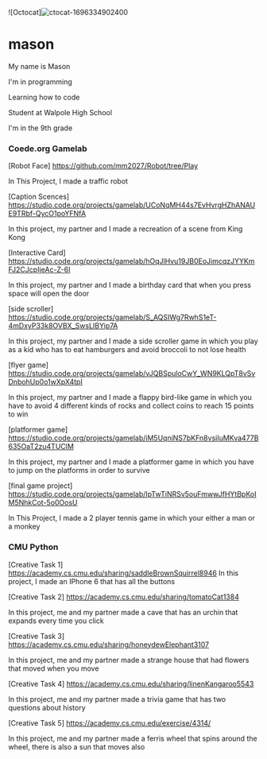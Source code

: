 ![Octocat]![ctocat-1696334902400](https://github.com/mm2027/mason/assets/146838324/daca09b4-2211-4bb9-a245-eb9157946caf)


# mason
My name is Mason

I'm in programming

Learning how to code

Student at Walpole High School

I'm in the 9th grade

### Coede.org Gamelab
[Robot Face] https://github.com/mm2027/Robot/tree/Play

In This Project, I made a traffic robot 

[Caption Scences] https://studio.code.org/projects/gamelab/UCoNqMH44s7EvHvrgHZhANAUE9TRbf-QycO1poYFNfA

In this project, my partner and I made a recreation of a scene from King Kong

[Interactive Card] https://studio.code.org/projects/gamelab/hOqJlHvu19JB0EoJimcqzJYYKmFJ2CJcpIjeAc-Z-6I

In this project, my partner and I made a birthday card that when you press space will open the door

[side scroller] https://studio.code.org/projects/gamelab/S_AQSIWg7RwhS1eT-4mDxyP33k8OVBX_SwsLIBYip7A

In this project, my partner and I made a side scroller game in which you play as a kid who has to eat hamburgers and avoid broccoli to not lose health

[flyer game] https://studio.code.org/projects/gamelab/vJQBSpuloCwY_WN9KLQpT8vSvDnbohUp0o1wXpX4tpI

In this project, my partner and I made a flappy bird-like game in which you have to avoid 4 different kinds of rocks and collect coins to reach 15 points to win 

[platformer game] https://studio.code.org/projects/gamelab/iM5UqniNS7bKFn8vsiIuMKva477B635OaT2zu4TUClM

In this project, my partner and I made a platformer game in which you have to jump on the platforms in order to survive

[final game project] https://studio.code.org/projects/gamelab/IpTwTiNRSv5ouFmwwJfHYtBpKoIM5NhkCot-5o0OosU

In This Project, I made a 2 player tennis game in which your either a man or a monkey

### CMU Python
[Creative Task 1] https://academy.cs.cmu.edu/sharing/saddleBrownSquirrel8946
In this project, I made an IPhone 6 that has all the buttons

[Creative Task 2]  https://academy.cs.cmu.edu/sharing/tomatoCat1384

In this project, me and my partner made a cave that has an urchin that expands every time you click

[Creative Task 3] https://academy.cs.cmu.edu/sharing/honeydewElephant3107

In this project, me and my partner made a strange house that had flowers that moved when you move

[Creative Task 4] https://academy.cs.cmu.edu/sharing/linenKangaroo5543

In this project, me and my partner made a trivia game that has two questions about history

[Creative Task 5] https://academy.cs.cmu.edu/exercise/4314/

In this project, me and my partner made a ferris wheel that spins around the wheel, there is also a sun that moves also
